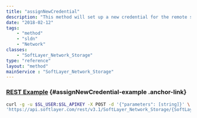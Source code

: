 ```yaml
---
title: "assignNewCredential"
description: "This method will set up a new credential for the remote storage volume. The storage volume must support an additional credential. Once created, the credential will be automatically assigned to the current volume. If there are no volumes assigned to the credential it will be automatically deleted. "
date: "2018-02-12"
tags:
    - "method"
    - "sldn"
    - "Network"
classes:
    - "SoftLayer_Network_Storage"
type: "reference"
layout: "method"
mainService : "SoftLayer_Network_Storage"
---
```


### [REST Example](#assignNewCredential-example) <a href="/article/rest/"><i class="fas fa-question"></i></a> {#assignNewCredential-example .anchor-link} 
```bash
curl -g -u $SL_USER:$SL_APIKEY -X POST -d '{"parameters": [string]}' \
'https://api.softlayer.com/rest/v3.1/SoftLayer_Network_Storage/{SoftLayer_Network_StorageID}/assignNewCredential'
```
